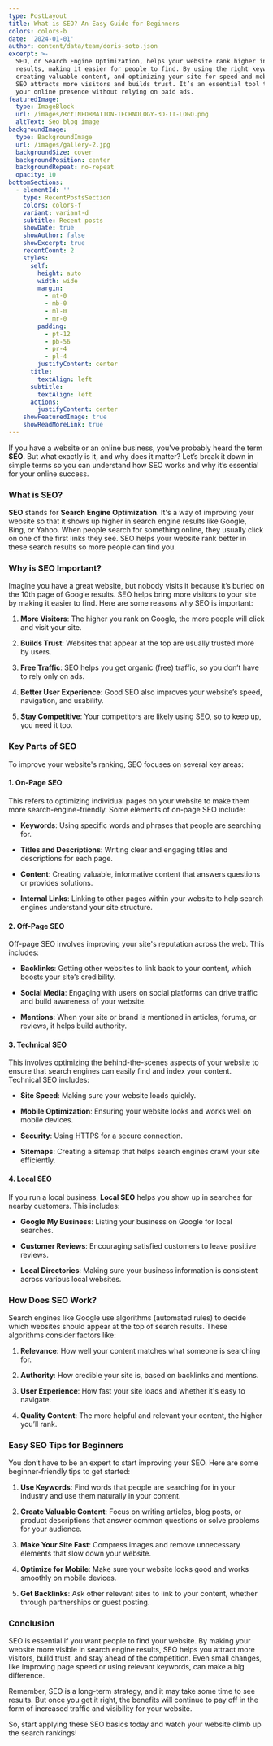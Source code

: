 ```yaml
---
type: PostLayout
title: What is SEO? An Easy Guide for Beginners
colors: colors-b
date: '2024-01-01'
author: content/data/team/doris-soto.json
excerpt: >-
  SEO, or Search Engine Optimization, helps your website rank higher in search
  results, making it easier for people to find. By using the right keywords,
  creating valuable content, and optimizing your site for speed and mobile use,
  SEO attracts more visitors and builds trust. It’s an essential tool to grow
  your online presence without relying on paid ads.
featuredImage:
  type: ImageBlock
  url: /images/RctINFORMATION-TECHNOLOGY-3D-IT-LOGO.png
  altText: Seo blog image
backgroundImage:
  type: BackgroundImage
  url: /images/gallery-2.jpg
  backgroundSize: cover
  backgroundPosition: center
  backgroundRepeat: no-repeat
  opacity: 10
bottomSections:
  - elementId: ''
    type: RecentPostsSection
    colors: colors-f
    variant: variant-d
    subtitle: Recent posts
    showDate: true
    showAuthor: false
    showExcerpt: true
    recentCount: 2
    styles:
      self:
        height: auto
        width: wide
        margin:
          - mt-0
          - mb-0
          - ml-0
          - mr-0
        padding:
          - pt-12
          - pb-56
          - pr-4
          - pl-4
        justifyContent: center
      title:
        textAlign: left
      subtitle:
        textAlign: left
      actions:
        justifyContent: center
    showFeaturedImage: true
    showReadMoreLink: true
---
```

If you have a website or an online business, you've probably heard the term **SEO**. But what exactly is it, and why does it matter? Let’s break it down in simple terms so you can understand how SEO works and why it’s essential for your online success.

### What is SEO?

**SEO** stands for **Search Engine Optimization**. It's a way of improving your website so that it shows up higher in search engine results like Google, Bing, or Yahoo. When people search for something online, they usually click on one of the first links they see. SEO helps your website rank better in these search results so more people can find you.

### Why is SEO Important?

Imagine you have a great website, but nobody visits it because it’s buried on the 10th page of Google results. SEO helps bring more visitors to your site by making it easier to find. Here are some reasons why SEO is important:

1.  **More Visitors**: The higher you rank on Google, the more people will click and visit your site.

2.  **Builds Trust**: Websites that appear at the top are usually trusted more by users.

3.  **Free Traffic**: SEO helps you get organic (free) traffic, so you don’t have to rely only on ads.

4.  **Better User Experience**: Good SEO also improves your website’s speed, navigation, and usability.

5.  **Stay Competitive**: Your competitors are likely using SEO, so to keep up, you need it too.

### Key Parts of SEO

To improve your website's ranking, SEO focuses on several key areas:

#### 1. **On-Page SEO**

This refers to optimizing individual pages on your website to make them more search-engine-friendly. Some elements of on-page SEO include:

*   **Keywords**: Using specific words and phrases that people are searching for.

*   **Titles and Descriptions**: Writing clear and engaging titles and descriptions for each page.

*   **Content**: Creating valuable, informative content that answers questions or provides solutions.

*   **Internal Links**: Linking to other pages within your website to help search engines understand your site structure.

#### 2. **Off-Page SEO**

Off-page SEO involves improving your site's reputation across the web. This includes:

*   **Backlinks**: Getting other websites to link back to your content, which boosts your site’s credibility.

*   **Social Media**: Engaging with users on social platforms can drive traffic and build awareness of your website.

*   **Mentions**: When your site or brand is mentioned in articles, forums, or reviews, it helps build authority.

#### 3. **Technical SEO**

This involves optimizing the behind-the-scenes aspects of your website to ensure that search engines can easily find and index your content. Technical SEO includes:

*   **Site Speed**: Making sure your website loads quickly.

*   **Mobile Optimization**: Ensuring your website looks and works well on mobile devices.

*   **Security**: Using HTTPS for a secure connection.

*   **Sitemaps**: Creating a sitemap that helps search engines crawl your site efficiently.

#### 4. **Local SEO**

If you run a local business, **Local SEO** helps you show up in searches for nearby customers. This includes:

*   **Google My Business**: Listing your business on Google for local searches.

*   **Customer Reviews**: Encouraging satisfied customers to leave positive reviews.

*   **Local Directories**: Making sure your business information is consistent across various local websites.

### How Does SEO Work?

Search engines like Google use algorithms (automated rules) to decide which websites should appear at the top of search results. These algorithms consider factors like:

1.  **Relevance**: How well your content matches what someone is searching for.

2.  **Authority**: How credible your site is, based on backlinks and mentions.

3.  **User Experience**: How fast your site loads and whether it's easy to navigate.

4.  **Quality Content**: The more helpful and relevant your content, the higher you’ll rank.

### Easy SEO Tips for Beginners

You don’t have to be an expert to start improving your SEO. Here are some beginner-friendly tips to get started:

1.  **Use Keywords**: Find words that people are searching for in your industry and use them naturally in your content.

2.  **Create Valuable Content**: Focus on writing articles, blog posts, or product descriptions that answer common questions or solve problems for your audience.

3.  **Make Your Site Fast**: Compress images and remove unnecessary elements that slow down your website.

4.  **Optimize for Mobile**: Make sure your website looks good and works smoothly on mobile devices.

5.  **Get Backlinks**: Ask other relevant sites to link to your content, whether through partnerships or guest posting.

### Conclusion

SEO is essential if you want people to find your website. By making your website more visible in search engine results, SEO helps you attract more visitors, build trust, and stay ahead of the competition. Even small changes, like improving page speed or using relevant keywords, can make a big difference.

Remember, SEO is a long-term strategy, and it may take some time to see results. But once you get it right, the benefits will continue to pay off in the form of increased traffic and visibility for your website.

So, start applying these SEO basics today and watch your website climb up the search rankings!
